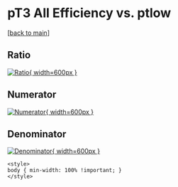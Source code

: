 # pT3 All Efficiency vs. ptlow

[[back to main](./)]



## Ratio

[![Ratio](../mtv/var/pT3_0_eff_ptlow.png){ width=600px }](../mtv/var/pT3_0_eff_ptlow.pdf)

## Numerator

[![Numerator](../mtv/num/pT3_0_eff_ptlow_num0.png){ width=600px }](../mtv/num/pT3_0_eff_ptlow_num0.pdf)

## Denominator

[![Denominator](../mtv/den/pT3_0_eff_ptlow_den.png){ width=600px }](../mtv/den/pT3_0_eff_ptlow_den.pdf)


``` {=html}
<style>
body { min-width: 100% !important; }
</style>
```
